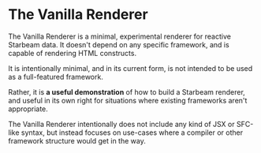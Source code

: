 # The Vanilla Renderer

The Vanilla Renderer is a minimal, experimental renderer for reactive Starbeam data. It doesn't
depend on any specific framework, and is capable of rendering HTML constructs.

It is intentionally minimal, and in its current form, is not intended to be used as a full-featured
framework.

Rather, it is **a useful demonstration** of how to build a Starbeam renderer, and useful in its own
right for situations where existing frameworks aren't appropriate.

The Vanilla Renderer intentionally does not include any kind of JSX or SFC-like syntax, but instead focuses
on use-cases where a compiler or other framework structure would get in the way.
